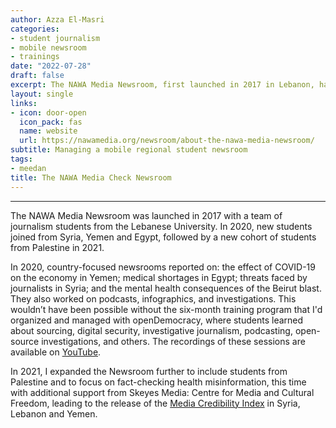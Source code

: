 ```yaml
---
author: Azza El-Masri
categories:
- student journalism
- mobile newsroom
- trainings
date: "2022-07-28"
draft: false
excerpt: The NAWA Media Newsroom, first launched in 2017 in Lebanon, has since grown to be a multi-national group of student journalists from Syria, Yemen, Egypt, Lebanon and Palestine that work together in a mobile investigative newsroom and participate in trainings on open source investigation techniques, satire writing, fact-checking, and media monitoring. 
layout: single
links:
- icon: door-open
  icon_pack: fas
  name: website
  url: https://nawamedia.org/newsroom/about-the-nawa-media-newsroom/ 
subtitle: Managing a mobile regional student newsroom
tags:
- meedan
title: The NAWA Media Check Newsroom
---
```


---
The NAWA Media Newsroom was launched in 2017 with a team of journalism students from the Lebanese University. In 2020, new students joined from Syria, Yemen and Egypt, followed by a new cohort of students from Palestine in 2021.

In 2020, country-focused newsrooms reported on: the effect of COVID-19 on the economy in Yemen; medical shortages in Egypt; threats faced by journalists in Syria; and the mental health consequences of the Beirut blast. They also worked on podcasts, infographics, and investigations. This wouldn’t have been possible without the six-month training program that I'd organized and managed with openDemocracy, where students learned about sourcing, digital security, investigative journalism, podcasting, open-source investigations, and others. The recordings of these sessions are available on [YouTube](https://www.youtube.com/playlist?list=PLpcB32oiz_IMMvYnyXMhWkWFLa-gTgYBz). 

In 2021, I expanded the Newsroom further to include students from Palestine and to focus on fact-checking health misinformation, this time with additional support from Skeyes Media: Centre for Media and Cultural Freedom, leading to the release of the [Media Credibility Index](https://ar.nawamedia.org/media-credibility-index/) in Syria, Lebanon and Yemen.

